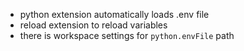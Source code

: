 - python extension automatically loads .env file
- reload extension to reload variables
- there is workspace settings for `python.envFile` path
